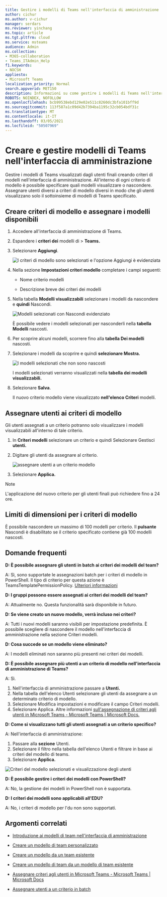 ```yaml
---
title: Gestire i modelli di Teams nell'interfaccia di amministrazione
author: cichur
ms.author: v-cichur
manager: serdars
ms.reviewer: yinchang
ms.topic: article
ms.tgt.pltfrm: cloud
ms.service: msteams
audience: Admin
ms.collection:
- M365-collaboration
- Teams_ITAdmin_Help
f1.keywords:
- NOCSH
appliesto:
- Microsoft Teams
localization_priority: Normal
search.appverid: MET150
description: Informazioni su come gestire i modelli di Teams nell'interfaccia di amministrazione
ROBOTS: NOINDEX, NOFOLLOW
ms.openlocfilehash: bcb99538ebd129e02e511c8260dc3bfa101bff9d
ms.sourcegitcommit: 113f587a1c09d42b7394ba1195c32cb054bdf31c
ms.translationtype: MT
ms.contentlocale: it-IT
ms.lasthandoff: 03/05/2021
ms.locfileid: "50507969"
---
```

# <a name="create-and-manage-teams-templates-in-the-admin-center"></a>Creare e gestire modelli di Teams nell'interfaccia di amministrazione

Gestire i modelli di Teams visualizzati dagli utenti finali creando criteri di modelli nell'interfaccia di amministrazione. All'interno di ogni criterio di modello è possibile specificare quali modelli visualizzare o nascondere.
Assegnare utenti diversi a criteri di modello diversi in modo che gli utenti visualizzano solo il sottoinsieme di modelli di Teams specificato.

## <a name="create-template-policies-and-assign-available-templates"></a>Creare criteri di modello e assegnare i modelli disponibili

1. Accedere all'interfaccia di amministrazione di Teams.

2. Espandere i **criteri dei** modelli di  >  **Teams.**

3. Selezionare **Aggiungi**.

    ![I criteri di modello sono selezionati e l'opzione Aggiungi è evidenziata](media/template-policies-1.png)

1. Nella sezione **Impostazioni criteri modello** completare i campi seguenti:

    - Nome criterio modelli

    - Descrizione breve dei criteri dei modelli

2. Nella tabella **Modelli visualizzabili** selezionare i modelli da nascondere e **quindi** Nascondi.

    ![Modelli selezionati con Nascondi evidenziato](media/template-policies-2.png)

    È possibile vedere i modelli selezionati per nasconderli nella **tabella Modelli** nascosti.

1. Per scoprire alcuni modelli, scorrere fino alla **tabella Dei modelli** nascosti.

1. Selezionare i modelli da scoprire e quindi **selezionare Mostra.**

   ![I modelli selezionati che non sono nascosti](media/template-policies-3.png)

   I modelli selezionati verranno visualizzati nella **tabella dei modelli visualizzabili.**
3. Selezionare **Salva**.

   Il nuovo criterio modello viene visualizzato **nell'elenco Criteri** modelli.

## <a name="assign-users-to-the-template-policies"></a>Assegnare utenti ai criteri di modello

Gli utenti assegnati a un criterio potranno solo visualizzare i modelli visualizzabili all'interno di tale criterio.

1. In **Criteri modelli** selezionare un criterio e quindi Selezionare Gestisci **utenti.**

2. Digitare gli utenti da assegnare al criterio.

   ![assegnare utenti a un criterio modello](media/template-policies-4.png)

3. Selezionare **Applica.**

> [!Note]
> L'applicazione del nuovo criterio per gli utenti finali può richiedere fino a 24 ore.

## <a name="size-limits-for-template-policies"></a>Limiti di dimensioni per i criteri di modello

È possibile nascondere un massimo di 100 modelli per criterio. Il **pulsante** Nascondi è disabilitato se il criterio specificato contiene già 100 modelli nascosti.

## <a name="frequently-asked-questions"></a>Domande frequenti

**D: È possibile assegnare gli utenti in batch ai criteri dei modelli del team?**
  
A: Sì, sono supportate le assegnazioni batch per i criteri di modello in PowerShell. Il tipo di criterio per questa azione è TeamsTemplatePermissionPolicy. [Ulteriori informazioni](https://docs.microsoft.com/powershell/module/teams/new-csbatchpolicyassignmentoperation?view=teams-ps)

**D: I gruppi possono essere assegnati ai criteri dei modelli del team?**

A: Attualmente no. Questa funzionalità sarà disponibile in futuro.

**D: Se viene creato un nuovo modello, verrà incluso nei criteri?**

A: Tutti i nuovi modelli saranno visibili per impostazione predefinita. È possibile scegliere di nascondere il modello nell'interfaccia di amministrazione nella sezione Criteri modelli.

**D: Cosa succede se un modello viene eliminato?**

A: I modelli eliminati non saranno più presenti nei criteri dei modelli.

**D: È possibile assegnare più utenti a un criterio di modello nell'interfaccia di amministrazione di Teams?**

A: Sì.

1. Nell'interfaccia di amministrazione passare a **Utenti.**
1. Nella tabella dell'elenco Utenti selezionare gli utenti da assegnare a un determinato criterio di modello.
1. Selezionare Modifica impostazioni e modificare il campo Criteri modelli.
1. Selezionare Applica.
   Altre informazioni [sull'assegnazione di criteri agli utenti in Microsoft Teams - Microsoft Teams \| Microsoft Docs.](https://docs.microsoft.com/microsoftteams/assign-policies#assign-a-policy-to-a-batch-of-users)

**D: Come si visualizzano tutti gli utenti assegnati a un criterio specifico?**

A: Nell'interfaccia di amministrazione:

1. Passare alla **sezione** Utenti.
2. Selezionare il filtro nella tabella dell'elenco Utenti e filtrare in base ai criteri del modello di teams.
3. Selezionare **Applica.**

![Criteri del modello selezionati e visualizzazione degli utenti](media/template-policies-5.png)

**D: È possibile gestire i criteri dei modelli con PowerShell?**

A: No, la gestione dei modelli in PowerShell non è supportata.

**D: I criteri dei modelli sono applicabili all'EDU?**

A: No, i criteri di modello per l'du non sono supportati.

## <a name="related-topics"></a>Argomenti correlati

- [Introduzione ai modelli di team nell'interfaccia di amministrazione](https://docs.microsoft.com/MicrosoftTeams/get-started-with-teams-templates-in-the-admin-console)

- [Creare un modello di team personalizzato](https://docs.microsoft.com/MicrosoftTeams/create-a-team-template)

- [Creare un modello da un team esistente](https://docs.microsoft.com/MicrosoftTeams/create-template-from-existing-team)

- [Creare un modello di team da un modello di team esistente](https://docs.microsoft.com/MicrosoftTeams/create-template-from-existing-template)

- [Assegnare criteri agli utenti in Microsoft Teams - Microsoft Teams \| Microsoft Docs](https://docs.microsoft.com/microsoftteams/assign-policies)

- [Assegnare utenti a un criterio in batch](https://docs.microsoft.com/powershell/module/teams/new-csbatchpolicyassignmentoperation?view=teams-ps)
